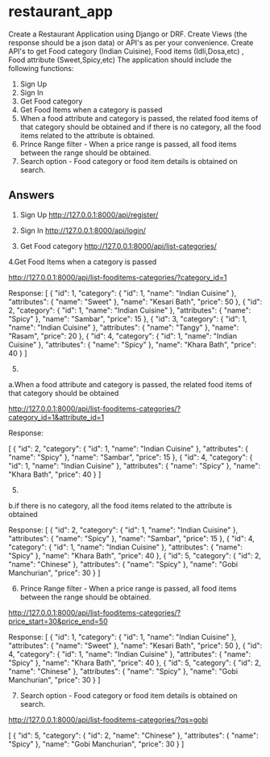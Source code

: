 # restaurant_app

Create a Restaurant Application using Django or DRF.
Create Views (the response should be a json data) or API's as per your convenience.
Create API's to get Food category (Indian Cuisine), Food items (Idli,Dosa,etc) , Food attribute
(Sweet,Spicy,etc)
The application should include the following functions:
1. Sign Up
2. Sign In
3. Get Food category
4. Get Food Items when a category is passed
5. When a food attribute and category is passed, the related food items of that category should be
obtained and
if there is no category, all the food items related to the attribute is obtained.
6. Prince Range filter - When a price range is passed, all food items between the range should be
obtained.
7. Search option - Food category or food item details is obtained on search.

## Answers
1. Sign Up
http://127.0.0.1:8000/api/register/

2. Sign In
http://127.0.0.1:8000/api/login/

3. Get Food category
http://127.0.0.1:8000/api/list-categories/

4.Get Food Items when a category is passed

http://127.0.0.1:8000/api/list-fooditems-categories/?category_id=1

Response:
[
    {
        "id": 1,
        "category": {
            "id": 1,
            "name": "Indian Cuisine"
        },
        "attributes": {
            "name": "Sweet"
        },
        "name": "Kesari Bath",
        "price": 50
    },
    {
        "id": 2,
        "category": {
            "id": 1,
            "name": "Indian Cuisine"
        },
        "attributes": {
            "name": "Spicy"
        },
        "name": "Sambar",
        "price": 15
    },
    {
        "id": 3,
        "category": {
            "id": 1,
            "name": "Indian Cuisine"
        },
        "attributes": {
            "name": "Tangy"
        },
        "name": "Rasam",
        "price": 20
    },
    {
        "id": 4,
        "category": {
            "id": 1,
            "name": "Indian Cuisine"
        },
        "attributes": {
            "name": "Spicy"
        },
        "name": "Khara Bath",
        "price": 40
    }
]

5.
a.When a food attribute and category is passed, the related food items of that category should be
obtained

http://127.0.0.1:8000/api/list-fooditems-categories/?category_id=1&attribute_id=1

Response:

[
    {
        "id": 2,
        "category": {
            "id": 1,
            "name": "Indian Cuisine"
        },
        "attributes": {
            "name": "Spicy"
        },
        "name": "Sambar",
        "price": 15
    },
    {
        "id": 4,
        "category": {
            "id": 1,
            "name": "Indian Cuisine"
        },
        "attributes": {
            "name": "Spicy"
        },
        "name": "Khara Bath",
        "price": 40
    }
]

5.
b.if there is no category, all the food items related to the attribute is obtained

Response:
[
    {
        "id": 2,
        "category": {
            "id": 1,
            "name": "Indian Cuisine"
        },
        "attributes": {
            "name": "Spicy"
        },
        "name": "Sambar",
        "price": 15
    },
    {
        "id": 4,
        "category": {
            "id": 1,
            "name": "Indian Cuisine"
        },
        "attributes": {
            "name": "Spicy"
        },
        "name": "Khara Bath",
        "price": 40
    },
    {
        "id": 5,
        "category": {
            "id": 2,
            "name": "Chinese"
        },
        "attributes": {
            "name": "Spicy"
        },
        "name": "Gobi Manchurian",
        "price": 30
    }
]

6. Prince Range filter - When a price range is passed, all food items between the range should be
obtained.

http://127.0.0.1:8000/api/list-fooditems-categories/?price_start=30&price_end=50

Response:
[
    {
        "id": 1,
        "category": {
            "id": 1,
            "name": "Indian Cuisine"
        },
        "attributes": {
            "name": "Sweet"
        },
        "name": "Kesari Bath",
        "price": 50
    },
    {
        "id": 4,
        "category": {
            "id": 1,
            "name": "Indian Cuisine"
        },
        "attributes": {
            "name": "Spicy"
        },
        "name": "Khara Bath",
        "price": 40
    },
    {
        "id": 5,
        "category": {
            "id": 2,
            "name": "Chinese"
        },
        "attributes": {
            "name": "Spicy"
        },
        "name": "Gobi Manchurian",
        "price": 30
    }
]

7. Search option - Food category or food item details is obtained on search.

http://127.0.0.1:8000/api/list-fooditems-categories/?qs=gobi

[
    {
        "id": 5,
        "category": {
            "id": 2,
            "name": "Chinese"
        },
        "attributes": {
            "name": "Spicy"
        },
        "name": "Gobi Manchurian",
        "price": 30
    }
]
